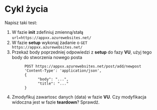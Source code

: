 # Cykl życia

Napisz taki test:

1. W fazie **init** zdefiniuj zmienną/stałą `url=https://appxx.azurewebsites.net/`
2. W fazie **setup** wykonaj żadanie o `GET https://appxx.azurewebsites.net/`
3. Przekaż body poprzedniej odpowiedzi z **setup** do fazy **VU**, użyj tego body do stworzenia nowego posta
```
         POST https://appxx.azurewebsites.net/post/add/newpost
         'Content-Type': 'application/json',
         {
               "body": "...",
               "title": "..."
         }
 ```
    
4. Zmodyfikuj zawartosc danych (data) w fazie **VU**. Czy modyfikacja widoczna jest w fazie **teardown**? Sprawdź.  